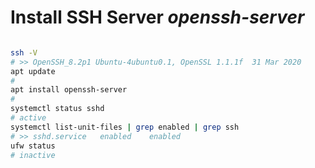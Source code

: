 # Install SSH Server _openssh-server_
```bash

ssh -V
# >> OpenSSH_8.2p1 Ubuntu-4ubuntu0.1, OpenSSL 1.1.1f  31 Mar 2020
apt update
#
apt install openssh-server
#
systemctl status sshd
# active
systemctl list-unit-files | grep enabled | grep ssh
# >> sshd.service   enabled    enabled
ufw status
# inactive
```